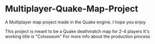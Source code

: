 # Multiplayer-Quake-Map-Project
A Multiplayer map project made in the Quake engine. I hope you enjoy

This project is meant to be a Quake deathmatch map for 2-4 players
It's working title is "Colosseum"
For more info about the production process
